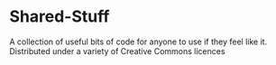 Shared-Stuff
============

A collection of useful bits of code for anyone to use if they feel like it. Distributed under a variety of Creative Commons licences